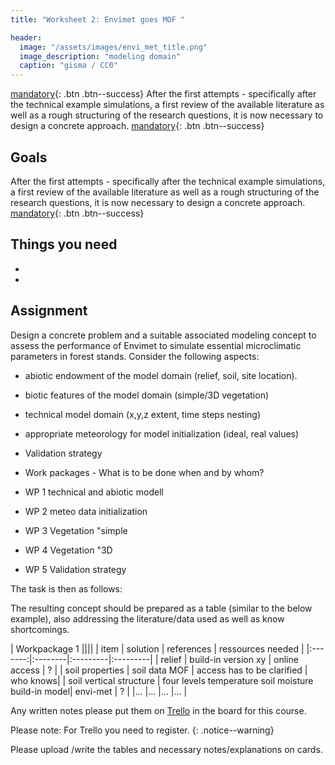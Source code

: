 ```yaml
---
title: "Worksheet 2: Envimet goes MOF "

header:
  image: "/assets/images/envi_met_title.png"
  image_description: "modeling domain"
  caption: "gisma / CC0"
---
```



[mandatory](){: .btn .btn--success}
After the first attempts - specifically after the technical example simulations, a first review of the available literature as well as a rough structuring of the research questions, it is now necessary to design a concrete approach.
[mandatory](){: .btn .btn--success}
<!--more-->

## Goals 

After the first attempts - specifically after the technical example simulations, a first review of the available literature as well as a rough structuring of the research questions, it is now necessary to design a concrete approach.
[mandatory](){: .btn .btn--success}
<!--more-->
## Things you need
*
*
## Assignment
Design a concrete problem and a suitable associated modeling concept to assess the performance of Envimet to simulate essential microclimatic parameters in forest stands.  Consider the following aspects:
* abiotic endowment of the model domain (relief, soil, site location).
* biotic features of the model domain (simple/3D vegetation)
* technical model domain (x,y,z extent, time steps nesting)
* appropriate meteorology for model initialization (ideal, real values)
* Validation strategy


* Work packages - What is to be done when and by whom?
 * WP 1 technical and abiotic modell
 * WP 2 meteo data initialization
 * WP 3 Vegetation "simple
 * WP 4 Vegetation "3D
 * WP 5 Validation strategy



The task is then as follows:

The resulting concept should be prepared as a table (similar to the below example), also addressing the literature/data  used as well as know shortcomings.

| Workpackage 1 ||||
| item | solution | references | ressources needed |
|:-------:|:--------|:---------|:---------|
| relief | build-in version xy | online access | ? |
| soil properties | soil data MOF | access has to be clarified |  who knows|
| soil vertical structure | four levels temperature soil moisture build-in model| envi-met | ? |
|... |... |... |... |

Any written notes please put them on [Trello](https://trello.com/invite/b/wTdarJkV/256c20df677f25924b21e86003d2edf1/umwelstsysteme-envi-met) in the board for this course. 

Please note: For Trello you need to register.
{: .notice--warning}

Please upload /write the tables and necessary notes/explanations on cards.

